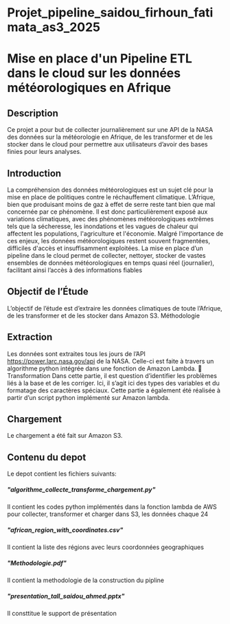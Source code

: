 # Projet_pipeline_saidou_firhoun_fatimata_as3_2025
# Mise en place d'un Pipeline ETL dans le cloud sur les données météorologiques en Afrique
 
## Description
Ce projet a pour but de collecter journalièrement sur une API de la NASA des données sur la météorologie en Afrique, de les transformer et de les stocker dans le cloud pour permettre aux utilisateurs d’avoir des bases finies pour leurs analyses.

## Introduction
La compréhension des données météorologiques est un sujet clé pour la mise en place de politiques contre le réchauffement climatique. L’Afrique, bien que produisant moins de gaz à effet de serre reste tant bien que mal concernée par ce phénomène. Il est donc particulièrement exposé aux variations climatiques, avec des phénomènes météorologiques extrêmes tels que la sécheresse, les inondations et les vagues de chaleur qui affectent les populations, l'agriculture et l'économie. Malgré l'importance de ces enjeux, les données météorologiques restent souvent fragmentées, difficiles d'accès et insuffisamment exploitées. La mise en place d’un pipeline dans le cloud permet de collecter, nettoyer, stocker de vastes ensembles de données météorologiques en temps quasi réel (journalier), facilitant ainsi l’accès à des informations fiables

## Objectif de l’Étude
L’objectif de l’étude est d’extraire les données climatiques de toute l’Afrique, de les transformer et de les stocker dans Amazon S3.
Méthodologie
## Extraction
Les données sont extraites tous les jours de l’API https://power.larc.nasa.gov/api de la NASA. Celle-ci est faite à travers un algorithme python intégrée dans une fonction de Amazon Lambda.
	Transformation
Dans cette partie, il est question d’identifier les problèmes liés à la base et de les corriger. Ici, il s’agit ici des types des variables et du formatage des caractères spéciaux. Cette partie a également été réalisée à partir d’un script python implémenté sur Amazon lambda.
## Chargement
Le chargement a été fait sur Amazon S3.

## Contenu du depot
Le depot contient les fichiers suivants:

##### "algorithme_collecte_transforme_chargement.py" 
Il contient les codes python implémentés dans la fonction lambda de AWS pour collecter, transformer et charger dans S3, les données chaque 24
##### "african_region_with_coordinates.csv"
Il contient la liste des régions avec leurs coordonnées geographiques
##### "Methodologie.pdf"
Il contient la methodologie de la construction du pipline
##### "presentation_tall_saidou_ahmed.pptx"
Il consttitue le support de présentation
